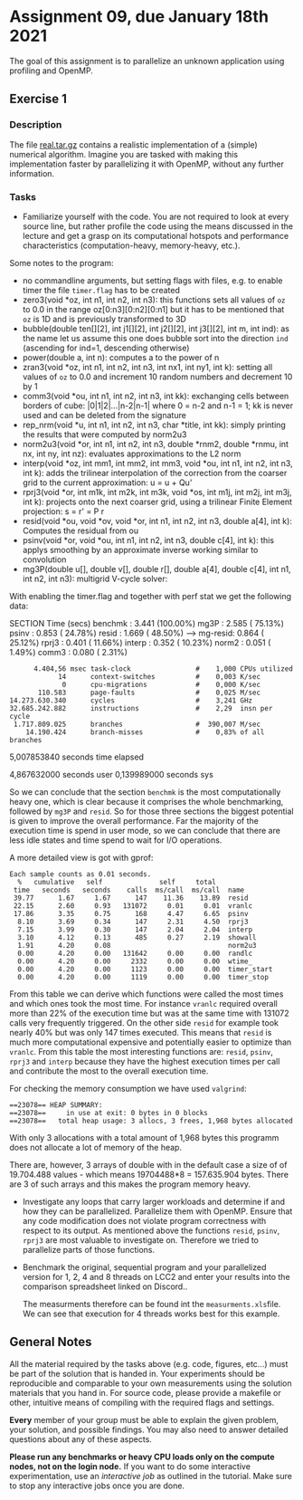 # Assignment 09, due January 18th 2021

The goal of this assignment is to parallelize an unknown application using profiling and OpenMP.

## Exercise 1

### Description

The file [real.tar.gz](real.tar.gz) contains a realistic implementation of a (simple) numerical algorithm. Imagine you are tasked with making this implementation faster by parallelizing it with OpenMP, without any further information.

### Tasks

- Familiarize yourself with the code. You are not required to look at every source line, but rather profile the code using the means discussed in the lecture and get a grasp on its computational hotspots and performance characteristics (computation-heavy, memory-heavy, etc.).

Some notes to the program:
* no commandline arguments, but setting flags with files, e.g. to enable timer the file `timer.flag` has to be created
* zero3(void *oz, int n1, int n2, int n3): this functions sets all values of `oz` to 0.0 in the range oz[0:n3][0:n2][0:n1]
  but it has to be mentioned that `oz` is 1D and is previously transformed to 3D
* bubble(double ten[][2], int j1[][2], int j2[][2], int j3[][2], int m, int ind): as the name let us assume this one does bubble sort into the direction `ind` (ascending for ind=1, descending otherwise)
* power(double a, int n): computes a to the power of n
* zran3(void *oz, int n1, int n2, int n3, int nx1, int ny1, int k): setting all values of `oz` to 0.0 and increment 10 random numbers and decrement 10 by 1
* comm3(void *ou, int n1, int n2, int n3, int kk): exchanging cells between borders of cube: |0|1|2|...|n-2|n-1| where 0 = n-2 and n-1 = 1; kk is never used and can be deleted from the signature
* rep_nrm(void *u, int n1, int n2, int n3, char *title, int kk): simply printing the results that were computed by norm2u3
* norm2u3(void *or, int n1, int n2, int n3, double *rnm2, double *rnmu, int nx, int ny, int nz): evaluates approximations to the L2 norm
* interp(void *oz, int mm1, int mm2, int mm3, void *ou, int n1, int n2, int n3, int k): adds the trilinear interpolation of the correction from the coarser grid to the current approximation:  u = u + Qu'
* rprj3(void *or, int m1k, int m2k, int m3k, void *os, int m1j, int m2j, int m3j, int k): projects onto the next coarser grid, using a trilinear Finite Element projection:  s = r' = P r
* resid(void *ou, void *ov, void *or, int n1, int n2, int n3, double a[4], int k): Computes the residual from ou
* psinv(void *or, void *ou, int n1, int n2, int n3, double c[4], int k): this applys smoothing by an approximate inverse working similar to convolution
* mg3P(double u[], double v[], double r[], double a[4], double c[4], int n1, int n2, int n3): multigrid V-cycle solver: 


With enabling the timer.flag and together with perf stat we get the following data:

SECTION   Time (secs)
benchmk :    3.441  (100.00%)
mg3P    :    2.585  ( 75.13%)
psinv   :    0.853  ( 24.78%)
resid   :    1.669  ( 48.50%)
--> mg-resid:    0.864  ( 25.12%)
rprj3   :    0.401  ( 11.66%)
interp  :    0.352  ( 10.23%)
norm2   :    0.051  (  1.49%)
comm3   :    0.080  (  2.31%)

          4.404,56 msec task-clock                #    1,000 CPUs utilized          
                14      context-switches          #    0,003 K/sec                  
                 0      cpu-migrations            #    0,000 K/sec                  
           110.583      page-faults               #    0,025 M/sec                  
    14.273.630.340      cycles                    #    3,241 GHz                    
    32.685.242.882      instructions              #    2,29  insn per cycle         
     1.717.809.025      branches                  #  390,007 M/sec                  
        14.190.424      branch-misses             #    0,83% of all branches 

5,007853840 seconds time elapsed

4,867632000 seconds user
0,139989000 seconds sys

So we can conclude that the section `benchmk` is the most computationally heavy one, which is clear because it comprises the whole benchmarking, followed by `mg3P` and `resid`. So for those three sections the biggest potential is given to improve the overall performance.
Far the majority of the execution time is spend in user mode, so we can conclude that there are less idle states and time spend to wait for I/O operations.

A more detailed view is got with gprof:
```console
Each sample counts as 0.01 seconds.
  %   cumulative   self              self     total           
 time   seconds   seconds    calls  ms/call  ms/call  name    
 39.77      1.67     1.67      147    11.36    13.89  resid
 22.15      2.60     0.93   131072     0.01     0.01  vranlc
 17.86      3.35     0.75      168     4.47     6.65  psinv
  8.10      3.69     0.34      147     2.31     4.50  rprj3
  7.15      3.99     0.30      147     2.04     2.04  interp
  3.10      4.12     0.13      485     0.27     2.19  showall
  1.91      4.20     0.08                             norm2u3
  0.00      4.20     0.00   131642     0.00     0.00  randlc
  0.00      4.20     0.00     2332     0.00     0.00  wtime_
  0.00      4.20     0.00     1123     0.00     0.00  timer_start
  0.00      4.20     0.00     1119     0.00     0.00  timer_stop
```

From this table we can derive which functions were called the most times and which ones took the most time.
For instance `vranlc` required overall more than 22% of the execution time but was at the same time with 131072 calls
very frequently triggered. On the other side `resid` for example took nearly 40% but was only 147 times executed. 
This means that `resid` is much more computational expensive and potentially easier to optimize than `vranlc`. 
From this table the most interesting functions are: `resid`, `psinv`, `rprj3` and `interp` because they have the highest 
execution times per call and contribute the most to the overall execution time.    


For checking the memory consumption we have used `valgrind`:
```console
==23078== HEAP SUMMARY:
==23078==     in use at exit: 0 bytes in 0 blocks
==23078==   total heap usage: 3 allocs, 3 frees, 1,968 bytes allocated
````

With only 3 allocations with a total amount of 1,968 bytes this programm does not allocate a lot of memory of the heap.

There are, however, 3 arrays of double with in the default case a size of of 19.704.488 values - which means 19704488*8 = 157.635.904 bytes.
There are 3 of such arrays and this makes the program memory heavy.


- Investigate any loops that carry larger workloads and determine if and how they can be parallelized. Parallelize them with OpenMP. Ensure that any code modification does not violate program correctness with respect to its output.
  As mentioned above the functions `resid`, `psinv`, `rprj3` are most valuable to investigate on. Therefore we tried to parallelize parts of those functions.



- Benchmark the original, sequential program and your parallelized version for 1, 2, 4 and 8 threads on LCC2 and enter your results into the comparison spreadsheet linked on Discord..

  The measurments therefore can be found int the `measurments.xls`file. 
  We can see that execution for 4 threads works best for this example. 

## General Notes

All the material required by the tasks above (e.g. code, figures, etc...) must be part of the solution that is handed in. Your experiments should be reproducible and comparable to your own measurements using the solution materials that you hand in. For source code, please provide a makefile or other, intuitive means of compiling with the required flags and settings.

**Every** member of your group must be able to explain the given problem, your solution, and possible findings. You may also need to answer detailed questions about any of these aspects.

**Please run any benchmarks or heavy CPU loads only on the compute nodes, not on the login node.**
If you want to do some interactive experimentation, use an *interactive job* as outlined in the tutorial. Make sure to stop any interactive jobs once you are done.
